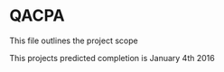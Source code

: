 # QACPA

This file outlines the project scope

This projects predicted completion is January 4th 2016
